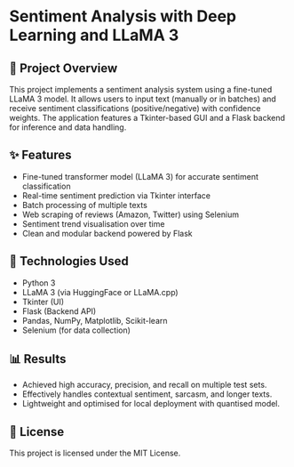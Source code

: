 # Sentiment Analysis with Deep Learning and LLaMA 3

## 📌 Project Overview

This project implements a sentiment analysis system using a fine-tuned LLaMA 3 model. It allows users to input text (manually or in batches) and receive sentiment classifications (positive/negative) with confidence weights. The application features a Tkinter-based GUI and a Flask backend for inference and data handling.

## ✨ Features

- Fine-tuned transformer model (LLaMA 3) for accurate sentiment classification
- Real-time sentiment prediction via Tkinter interface
- Batch processing of multiple texts
- Web scraping of reviews (Amazon, Twitter) using Selenium
- Sentiment trend visualisation over time
- Clean and modular backend powered by Flask

## 🧠 Technologies Used

- Python 3
- LLaMA 3 (via HuggingFace or LLaMA.cpp)
- Tkinter (UI)
- Flask (Backend API)
- Pandas, NumPy, Matplotlib, Scikit-learn
- Selenium (for data collection)


## 📊 Results

- Achieved high accuracy, precision, and recall on multiple test sets.
- Effectively handles contextual sentiment, sarcasm, and longer texts.
- Lightweight and optimised for local deployment with quantised model.

## 📄 License

This project is licensed under the MIT License.